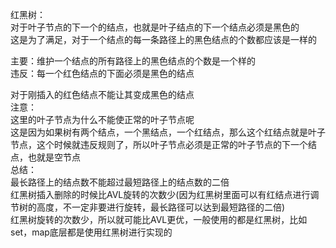 红黑树：     
  对于叶子节点的下一个的结点，也就是叶子结点的下一个结点必须是黑色的    
  这是为了满足，对于一个结点的每一条路径上的黑色结点的个数都应该是一样的     
             
  主要：维护一个结点的所有路径上的黑色结点的个数是一个样的     
  违反：每一个红色结点的下面必须是黑色的结点        

  对于刚插入的红色结点不能让其变成黑色的结点        
注意：         
  这里的叶子节点为什么不能使正常的叶子节点呢        
  这是因为如果树有两个结点，一个黑结点，一个红结点，那么这个红结点就是叶子节点，这个时候就违反规则了，所以叶子节点必须是正常的叶子节点的下一个结点，也就是空节点         
总结：      
  最长路径上的结点数不能超过最短路径上的结点数的二倍          
  红黑树插入删除的时候比AVL旋转的次数少(因为红黑树里面可以有红结点进行调节树的高度，不一定非要进行旋转，最长路径可以达到最短路径的二倍)         
  红黑树旋转的次数少，所以就可能比AVL更优，一般使用的都是红黑树，比如set，map底层都是使用红黑树进行实现的           
  


